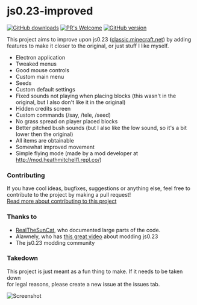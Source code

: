 # js0.23-improved

[![GitHub downloads](https://img.shields.io/github/downloads/RobinBoers/js0.23-improved/total)](https://github.com/RobinBoers/js0.23-improved/releases)
[![PR's Welcome](https://img.shields.io/badge/PRs-welcome-brightgreen.svg?style=flat)](http://makeapullrequest.com)
[![GitHub version](https://img.shields.io/github/v/release/RobinBoers/js0.23-improved?include_prereleases)](https://github.com/RobinBoers/js0.23-improved/releases)

This project aims to improve upon js0.23 ([classic.minecraft.net](https://classic.minecraft.net)) by adding features to make it closer to the original, or just stuff I like myself.

- Electron application
- Tweaked menus
- Good mouse controls
- Custom main menu
- Seeds
- Custom default settings
- Fixed sounds not playing when placing blocks (this wasn't in the original, but I also don't like it in the original)
- Hidden credits screen
- Custom commands (/say, /tele, /seed)
- No grass spread on player placed blocks
- Better pitched bush sounds (but I also like the low sound, so it's a bit lower then the original)
- All items are obtainable
- Somewhat improved movement
- Simple flying mode (made by a mod developer at <http://mod.heathmitchell1.repl.co/>)

### Contributing

If you have cool ideas, bugfixes, suggestions or anything else,
feel free to contribute to the project by making a pull request!  
[Read more about contributing to this project](CONTRIBUTING.md)

### Thanks to

- [RealTheSunCat](https://github.com/RealTheSunCat/Minecraft-Classic-Reversed), who documented large parts of the code.  
- Alawnely, who has [this great video](https://www.youtube.com/watch?v=SFom-RNcLps&t=586s) about modding js0.23
- The js0.23 modding community

### Takedown

This project is just meant as a fun thing to make. If it needs to be taken down  
for legal reasons, please create a new issue at the issues tab.

![Screenshot](screenshot.png)
